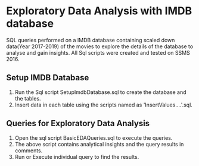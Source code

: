 # Exploratory Data Analysis with IMDB database
SQL queries performed on a IMDB database containing scaled down data(Year 2017-2019) of the movies to explore the details of the database to analyse and gain insights.
All Sql scripts were created and tested on SSMS 2016.

## Setup IMDB Database
1. Run the Sql script SetupImdbDatabase.sql to create the database and the tables.
2. Insert data in each table using the scripts named as 'InsertValues....'.sql.

## Queries for Exploratory Data Analysis
1. Open the sql script BasicEDAQueries.sql to execute the queries.
2. The above script contains analytical insights and the query results in comments.
3. Run or Execute individual query to find the results.
